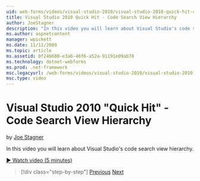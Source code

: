 ```yaml
---
uid: web-forms/videos/visual-studio-2010/visual-studio-2010-quick-hit-code-search-view-hierarchy
title: Visual Studio 2010 Quick Hit - Code Search View Hierarchy
author: JoeStagner
description: "In this video you will learn about Visual Studio's code search view hierarchy."
ms.author: aspnetcontent
manager: wpickett
ms.date: 11/11/2009
ms.topic: article
ms.assetid: 0f24b680-e3a6-46f6-a52a-91191e09ab78
ms.technology: dotnet-webforms
ms.prod: .net-framework
msc.legacyurl: /web-forms/videos/visual-studio-2010/visual-studio-2010-quick-hit-code-search-view-hierarchy
msc.type: video
---
```

Visual Studio 2010 "Quick Hit" - Code Search View Hierarchy
====================
by [Joe Stagner](https://github.com/JoeStagner)

In this video you will learn about Visual Studio's code search view hierarchy.

[&#9654; Watch video (5 minutes)](https://channel9.msdn.com/Blogs/ASP-NET-Site-Videos/visual-studio-2010-quick-hit-code-search-view-hierarchy)

>[!div class="step-by-step"]
[Previous](visual-studio-2010-quick-hit-code-optimized-profile.md)
[Next](visual-studio-2010-quick-hit-intellisense-smart-lists.md)
